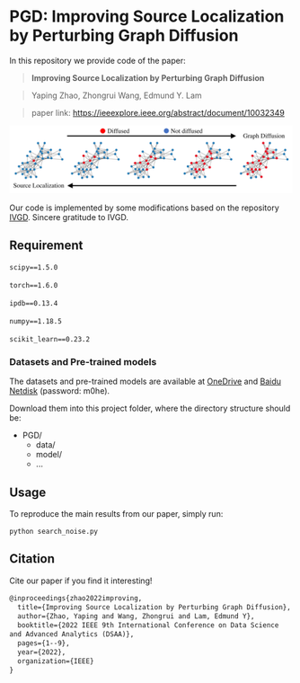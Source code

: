 # PGD: Improving Source Localization by Perturbing Graph Diffusion

In this repository we provide code of the paper:
> **Improving Source Localization by Perturbing Graph Diffusion**

> Yaping Zhao, Zhongrui Wang, Edmund Y. Lam

> paper link: https://ieeexplore.ieee.org/abstract/document/10032349

<p align="center">
<img src="teaser.jpg">
</p>

Our code is implemented by some modifications based on the repository [IVGD](https://github.com/xianggebenben/IVGD). Sincere gratitude to IVGD.

## Requirement
```
scipy==1.5.0

torch==1.6.0

ipdb==0.13.4

numpy==1.18.5

scikit_learn==0.23.2
```

### Datasets and Pre-trained models
The datasets and pre-trained models are available at [OneDrive](https://connecthkuhk-my.sharepoint.com/:f:/g/personal/zhaoyp_connect_hku_hk/EsxXVLR0NddHtf7ieAV__gABBy65h4pWEpUOIg6YF7Jzkw?e=Mh3zg1) 
and [Baidu Netdisk](https://pan.baidu.com/s/1Y4fJDquiE8GZJIvTsdScZA) (password: m0he).

Download them into this project folder, where the directory structure should be:
- PGD/
    - data/
    - model/
    - ...

## Usage
To reproduce the main results from our paper, simply run:
```
python search_noise.py
```

## Citation
Cite our paper if you find it interesting!
```
@inproceedings{zhao2022improving,
  title={Improving Source Localization by Perturbing Graph Diffusion},
  author={Zhao, Yaping and Wang, Zhongrui and Lam, Edmund Y},
  booktitle={2022 IEEE 9th International Conference on Data Science and Advanced Analytics (DSAA)},
  pages={1--9},
  year={2022},
  organization={IEEE}
}
```